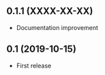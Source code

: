 0.1.1 (XXXX-XX-XX)
-------------------

* Documentation improvement

0.1 (2019-10-15)
-------------------

* First release
